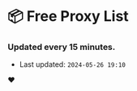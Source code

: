 # :package: Free Proxy List
### Updated every 15 minutes.

- Last updated: `2024-05-26 19:10`

:heart:
